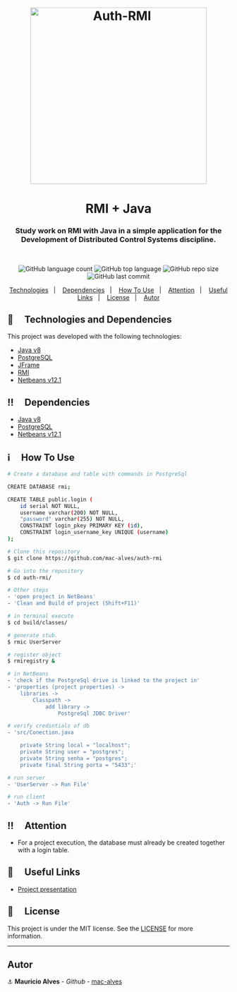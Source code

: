 <h1 align="center">
  <img alt="Auth-RMI" src="https://res.cloudinary.com/dpf7e7tpc/image/upload/v1603655086/projetos/auth-rmi_lfncqx.png" width="400" />
</h1>

<h1 align="center">
  RMI + Java
</h1>
<h3 align="center">Study work on RMI with Java in a simple application for the Development of Distributed Control Systems discipline.</h3>
<br/>
<p align="center">
  <img alt="GitHub language count" src="https://img.shields.io/github/languages/count/mac-alves/auth-rmi">
  <img alt="GitHub top language" src="https://img.shields.io/github/languages/top/mac-alves/auth-rmi">
  <img alt="GitHub repo size" src="https://img.shields.io/github/repo-size/mac-alves/auth-rmi">
  <img alt="GitHub last commit" src="https://img.shields.io/github/last-commit/mac-alves/auth-rmi"> 
</p>

<p align="center">
  <a href="#rocket-technologies">Technologies</a>&nbsp;&nbsp;&nbsp;|&nbsp;&nbsp;&nbsp;
  <a href="#bangbang-dependencies">Dependencies</a>&nbsp;&nbsp;&nbsp;|&nbsp;&nbsp;&nbsp;
  <a href="#information_source-how-to-use">How To Use</a>&nbsp;&nbsp;&nbsp;|&nbsp;&nbsp;&nbsp;
  <a href="#bangbang-license">Attention</a>&nbsp;&nbsp;&nbsp;|&nbsp;&nbsp;&nbsp;
  <a href="#link-useful-links">Useful Links</a>&nbsp;&nbsp;&nbsp;|&nbsp;&nbsp;&nbsp;
  <a href="#memo-license">License</a>&nbsp;&nbsp;&nbsp;|&nbsp;&nbsp;&nbsp;
  <a href="#memo-license">Autor</a>
</p>

## :rocket: &nbsp;&nbsp;&nbsp; Technologies and Dependencies

This project was developed with the following technologies:
-  [Java v8](https://www.java.com/pt-BR/)
-  [PostgreSQL](https://www.postgresql.org/)
-  [JFrame](https://docs.oracle.com/javase/8/docs/api/javax/swing/JFrame.html)
-  [RMI](https://www.java.com/pt-BR/)
-  [Netbeans v12.1](https://netbeans.org/)

## :bangbang: &nbsp;&nbsp;&nbsp; Dependencies
-  [Java v8](https://www.java.com/pt-BR/)
-  [PostgreSQL](https://www.postgresql.org/)
-  [Netbeans v12.1](https://netbeans.org/)

## :information_source: &nbsp;&nbsp;&nbsp; How To Use

```bash
# Create a database and table with commands in PostgreSql

CREATE DATABASE rmi;

CREATE TABLE public.login (
	id serial NOT NULL,
	username varchar(200) NOT NULL,
	"password" varchar(255) NOT NULL,
	CONSTRAINT login_pkey PRIMARY KEY (id),
	CONSTRAINT login_username_key UNIQUE (username)
);

# Clone this repository
$ git clone https://github.com/mac-alves/auth-rmi

# Go into the repository
$ cd auth-rmi/

# Other steps
- 'open project in NetBeans'
- 'Clean and Build of project (Shift+F11)'

# in terminal execute
$ cd build/classes/

# generate stub.
$ rmic UserServer

# register object
$ rmiregistry &

# in NetBeans
- 'check if the PostgreSql drive is linked to the project in'
- 'properties (project properties) ->
	libraries ->
		Classpath ->
			add library -> 
				PostgreSql JDBC Driver'

# verify credintials of db
- 'src/Conection.java

	private String local = "localhost";
	private String user = "postgres";
	private String senha = "postgres";
	private final String porta = "5433";'

# run server
- 'UserServer -> Run File'

# run client
- 'Auth -> Run File'

```

## :bangbang: &nbsp;&nbsp;&nbsp; Attention
- For a project execution, the database must already be created together with a login table.

## :link: &nbsp;&nbsp;&nbsp; Useful Links
 - [Project presentation](https://youtu.be/zpJR2cxbt-o)

## :memo: &nbsp;&nbsp;&nbsp; License
This project is under the MIT license. See the [LICENSE](https://github.com/mac-alves/auth-rmi/blob/main/LICENSE) for more information.

---

## Autor

:anchor: **Mauricio Alves** - *Github* - [mac-alves](https://github.com/mac-alves)
